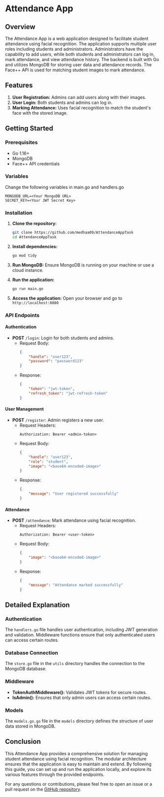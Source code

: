 # Attendance App

## Overview
The Attendance App is a web application designed to facilitate student attendance using facial recognition. The application supports multiple user roles including students and administrators. Administrators have the capability to add users, while both students and administrators can log in, mark attendance, and view attendance history. The backend is built with Go and utilizes MongoDB for storing user data and attendance records. The Face++ API is used for matching student images to mark attendance.

## Features
1. **User Registration:** Admins can add users along with their images.
2. **User Login:** Both students and admins can log in.
3. **Marking Attendance:** Uses facial recognition to match the student's face with the stored image.

## Getting Started

### Prerequisites
- Go 1.16+
- MongoDB
- Face++ API credentials

### Variables
Change the following variables in main.go and handlers.go
```
MONGODB_URL=<Your MongoDB URL>
SECRET_KEY=<Your JWT Secret Key>
```

### Installation

1. **Clone the repository:**
    ```sh
    git clone https://github.com/medhaa09/AttendanceAppTask
    cd AttendanceAppTask
    ```

2. **Install dependencies:**
    ```sh
    go mod tidy
    ```

3. **Run MongoDB:**
    Ensure MongoDB is running on your machine or use a cloud instance.

4. **Run the application:**
    ```sh
    go run main.go
    ```

5. **Access the application:**
    Open your browser and go to `http://localhost:8080`


### API Endpoints

#### Authentication
- **POST** `/login`: Login for both students and admins. 
    - Request Body:
        ```json
        {
            "handle": "user123",
            "password": "password123"
        }
        ```
    - Response:
        ```json
        {
            "token": "jwt-token",
            "refresh_token": "jwt-refresh-token"
        }
        ```

#### User Management
- **POST** `/register`: Admin registers a new user.
    - Request Headers:
        ```http
        Authorization: Bearer <admin-token>
        ```
    - Request Body:
        ```json
        {
            "handle": "user123",
            "role": "student",
            "image": "<base64-encoded-image>"
        }
        ```
    - Response:
        ```json
        {
            "message": "User registered successfully"
        }
        ```

#### Attendance
- **POST** `/attendance`: Mark attendance using facial recognition.
    - Request Headers:
        ```http
        Authorization: Bearer <user-token>
        ```
    - Request Body:
        ```json
        {
            "image": "<base64-encoded-image>"
        }
        ```
    - Response:
        ```json
        {
            "message": "Attendance marked successfully"
        }
        ```



## Detailed Explanation

### Authentication
The `handlers.go` file handles user authentication, including JWT generation and validation. Middleware functions ensure that only authenticated users can access certain routes.

### Database Connection
The `store.go` file in the `utils` directory handles the connection to the MongoDB database.

### Middleware
- **TokenAuthMiddleware():** Validates JWT tokens for secure routes.
- **IsAdmin():** Ensures that only admin users can access certain routes.

### Models
The `models.go.go` file in the `models` directory defines the structure of user data stored in MongoDB.


## Conclusion
This Attendance App provides a comprehensive solution for managing student attendance using facial recognition. The modular architecture ensures that the application is easy to maintain and extend. By following this guide, you can set up and run the application locally, and explore its various features through the provided endpoints.

For any questions or contributions, please feel free to open an issue or a pull request on the [GitHub repository](https://github.com/medhaa09/AttendanceAppTask).
